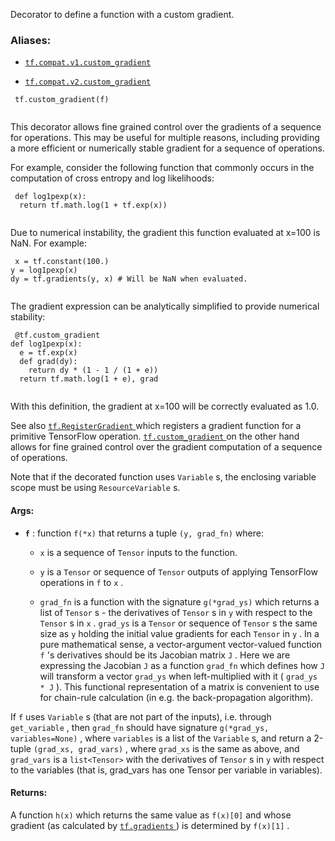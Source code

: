 Decorator to define a function with a custom gradient.



### Aliases:

- [ `tf.compat.v1.custom_gradient` ](/api_docs/python/tf/custom_gradient)

- [ `tf.compat.v2.custom_gradient` ](/api_docs/python/tf/custom_gradient)



```
 tf.custom_gradient(f)
 
```

This decorator allows fine grained control over the gradients of a sequence
for operations.  This may be useful for multiple reasons, including providing
a more efficient or numerically stable gradient for a sequence of operations.

For example, consider the following function that commonly occurs in the
computation of cross entropy and log likelihoods:



```
 def log1pexp(x):
  return tf.math.log(1 + tf.exp(x))
 
```

Due to numerical instability, the gradient this function evaluated at x=100 is
NaN.  For example:



```
 x = tf.constant(100.)
y = log1pexp(x)
dy = tf.gradients(y, x) # Will be NaN when evaluated.
 
```

The gradient expression can be analytically simplified to provide numerical
stability:



```
 @tf.custom_gradient
def log1pexp(x):
  e = tf.exp(x)
  def grad(dy):
    return dy * (1 - 1 / (1 + e))
  return tf.math.log(1 + e), grad
 
```

With this definition, the gradient at x=100 will be correctly evaluated as
1.0.

See also [ `tf.RegisterGradient` ](https://tensorflow.google.cn/api_docs/python/tf/RegisterGradient) which registers a gradient function for a
primitive TensorFlow operation. [ `tf.custom_gradient` ](https://tensorflow.google.cn/api_docs/python/tf/custom_gradient) on the other hand allows
for fine grained control over the gradient computation of a sequence of
operations.

Note that if the decorated function uses  `Variable` s, the enclosing variable
scope must be using  `ResourceVariable` s.



#### Args:

- **`f`** : function  `f(*x)`  that returns a tuple  `(y, grad_fn)`  where:




    -  `x`  is a sequence of  `Tensor`  inputs to the function.

    -  `y`  is a  `Tensor`  or sequence of  `Tensor`  outputs of applying
TensorFlow operations in  `f`  to  `x` .

    -  `grad_fn`  is a function with the signature  `g(*grad_ys)`  which returns
a list of  `Tensor` s - the derivatives of  `Tensor` s in  `y`  with respect
to the  `Tensor` s in  `x` .   `grad_ys`  is a  `Tensor`  or sequence of
 `Tensor` s the same size as  `y`  holding the initial value gradients for
each  `Tensor`  in  `y` . In a pure mathematical sense, a vector-argument
vector-valued function  `f` 's derivatives should be its Jacobian matrix
 `J` . Here we are expressing the Jacobian  `J`  as a function  `grad_fn` 
which defines how  `J`  will transform a vector  `grad_ys`  when
left-multiplied with it ( `grad_ys * J` ). This functional representation
of a matrix is convenient to use for chain-rule calculation
(in e.g. the back-propagation algorithm).

If  `f`  uses  `Variable` s (that are not part of the
inputs), i.e. through  `get_variable` , then  `grad_fn`  should have
signature  `g(*grad_ys, variables=None)` , where  `variables`  is a list of
the  `Variable` s, and return a 2-tuple  `(grad_xs, grad_vars)` , where
 `grad_xs`  is the same as above, and  `grad_vars`  is a  `list<Tensor>` 
with the derivatives of  `Tensor` s in  `y`  with respect to the variables
(that is, grad_vars has one Tensor per variable in variables).





#### Returns:
A function  `h(x)`  which returns the same value as  `f(x)[0]`  and whose
gradient (as calculated by [ `tf.gradients` ](https://tensorflow.google.cn/api_docs/python/tf/gradients)) is determined by  `f(x)[1]` .

